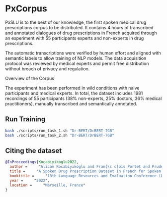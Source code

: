 # PxCorpus

PxSLU is to the best of our knowledge, the first spoken medical drug prescriptions corpus to be distributed. It contains 4 hours of transcribed
and annotated dialogues of drug prescriptions in French acquired through an experiment with 55 participants experts and non-experts in drug prescriptions.

The automatic transcriptions were verified by human effort and aligned with semantic labels to allow training of NLP models. The data acquisition
protocol was reviewed by medical experts and permit free distribution without breach of privacy and regulation.

Overview of the Corpus

The experiment has been performed in wild conditions with naive participants and medical experts. In total, the dataset includes 1981 recordings
of 55 participants (38% non-experts, 25% doctors, 36% medical practitioners), manually transcribed and semantically annotated.

## Run Training

```bash
bash ./scripts/run_task_1.sh "Dr-BERT/DrBERT-7GB"
bash ./scripts/run_task_2.sh "Dr-BERT/DrBERT-7GB"
```

## Citing the dataset

```bibtex
@InProceedings{Kocabiyikoglu2022,
  author =     "Alican Kocabiyikoglu and Fran{\c c}ois Portet and Prudence Gibert and Hervé Blanchon and Jean-Marc Babouchkine and Gaëtan Gavazzi",
  title =     "A Spoken Drug Prescription Dataset in French for Spoken Language Understanding",
  booktitle =     "13th Language Resources and Evaluation Conference (LREC 2022)",
  year =     "2022",
  location =     "Marseille, France"
}
```

